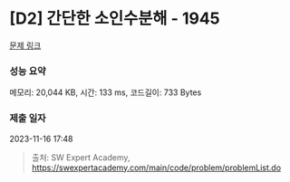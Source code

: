 # [D2] 간단한 소인수분해 - 1945 

[문제 링크](https://swexpertacademy.com/main/code/problem/problemDetail.do?contestProbId=AV5Pl0Q6ANQDFAUq) 

### 성능 요약

메모리: 20,044 KB, 시간: 133 ms, 코드길이: 733 Bytes

### 제출 일자

2023-11-16 17:48



> 출처: SW Expert Academy, https://swexpertacademy.com/main/code/problem/problemList.do